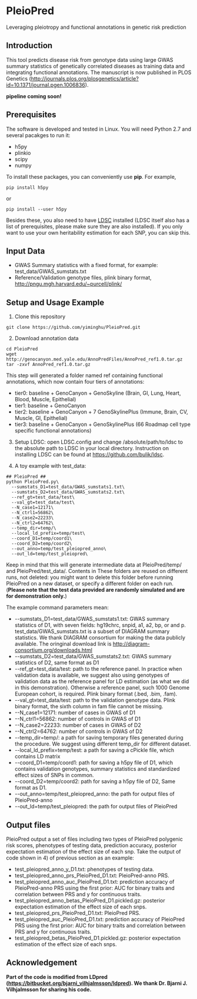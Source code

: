 # PleioPred
Leveraging pleiotropy and functional annotations in genetic risk prediction

## Introduction
This tool predicts disease risk from genotype data using large GWAS summary statistics of genetically correlated diseases as training data and integrating functional annotations. The manuscript is now published in PLOS Genetics (http://journals.plos.org/plosgenetics/article?id=10.1371/journal.pgen.1006836).

**pipeline coming soon!**
## Prerequisites
The software is developed and tested in Linux. You will need Python 2.7 and several pacakges to run it:
* h5py
* plinkio
* scipy
* numpy

To install these packages, you can conveniently use **pip**. For example,
```
pip install h5py
```
or 
```
pip install --user h5py
```

Besides these, you also need to have [LDSC](https://github.com/bulik/ldsc) installed (LDSC itself also has a list of prerequisites, please make sure they are also installed). If you only want to use your own heritability estimation for each SNP, you can skip this.

## Input Data
* GWAS Summary statistics with a fixed format, for example: test_data/GWAS_sumstats.txt
* Reference/Validation genotype files, plink binary format, http://pngu.mgh.harvard.edu/~purcell/plink/

## Setup and Usage Example
1) Clone this repository
```
git clone https://github.com/yiminghu/PleioPred.git
```
2) Download annotation data
```
cd PleioPred
wget http://genocanyon.med.yale.edu/AnnoPredFiles/AnnoPred_ref1.0.tar.gz
tar -zxvf AnnoPred_ref1.0.tar.gz
```
This step will generated a folder named ref containing functional annotations, which now contain four tiers of annotations:
* tier0: baseline + GenoCanyon + GenoSkyline (Brain, GI, Lung, Heart, Blood, Muscle, Epithelial)
* tier1: baseline + GenoCanyon
* tier2: baseline + GenoCanyon + 7 GenoSkylinePlus (Immune, Brain, CV, Muscle, GI, Epithelial)
* tier3: baseline + GenoCanyon + GenoSkylinePlus (66 Roadmap cell type specific functional annotations)

3) Setup LDSC: open LDSC.config and change /absolute/path/to/ldsc to the absolute path to LDSC in your local directory. Instruction on installing LDSC can be found at https://github.com/bulik/ldsc.

4) A toy example with test_data:
```
## PleioPred ##
python PleioPred.py\
  --sumstats_D1=test_data/GWAS_sumstats1.txt\
  --sumstats_D2=test_data/GWAS_sumstats2.txt\
  --ref_gt=test_data/test\
  --val_gt=test_data/test\
  --N_case1=12171\
  --N_ctrl1=56862\
  --N_case2=22233\
  --N_ctrl2=64762\
  --temp_dir=temp/\
  --local_ld_prefix=temp/test\
  --coord_D1=temp/coord1\
  --coord_D2=temp/coord2\
  --out_anno=temp/test_pleiopred_anno\
  --out_ld=temp/test_pleiopred\
```
Keep in mind that this will generate intermediate data at PleioPred/temp/ and PleioPred/test_data/. Contents in These folders are reused on different runs, not deleted: you might want to delete this folder before running PleioPred on a new dataset, or specify a different folder on each run. (**Please note that the test data provided are randomly simulated and are for demonstration only.**)

The example command parameters mean:
* --sumstats_D1=test_data/GWAS_sumstats1.txt: GWAS summary statistics of D1, with seven fields: hg19chrc, snpid, a1, a2, bp, or and p. test_data/GWAS_sumstats.txt is a subset of DIAGRAM summary statistics. We thank DIAGRAM consortium for making the data publicly available. The oringinal download link is http://diagram-consortium.org/downloads.html
* --sumstats_D2=test_data/GWAS_sumstats2.txt: GWAS summary statistics of D2, same format as D1
* --ref_gt=test_data/test: path to the reference panel. In practice when validation data is available, we suggest also using genotypes of validation data as the reference panel for LD estimation (as what we did in this demonstration). Otherwise a reference panel, such 1000 Genome European cohort, is required.  Plink binary format (.bed, .bim, .fam).
* --val_gt=test_data/test: path to the validation genotype data. Plink binary format, the sixth column in fam file cannot be missing.
* --N_case1=12171: number of cases in GWAS of D1
* --N_ctrl1=56862: number of controls in GWAS of D1
* --N_case2=22233: number of cases in GWAS of D2
* --N_ctrl2=64762: number of controls in GWAS of D2
* --temp_dir=temp/: a path for saving temporary files generated during the procedure. We suggest using different temp_dir for different dataset.
* --local_ld_prefix=temp/test: a path for saving a cPickle file, which contains LD matrix
* --coord_D1=temp/coord1: path for saving a h5py file of D1, which contains validation genotypes, summary statistics and standardized effect sizes of SNPs in common.
* --coord_D2=temp/coord2: path for saving a h5py file of D2, Same format as D1.
* --out_anno=temp/test_pleiopred_anno: the path for output files of PleioPred-anno
* --out_ld=temp/test_pleiopred: the path for output files of PleioPred

## Output files
PleioPred output a set of files including two types of PleioPred polygenic risk scores, phenotypes of testing data, prediction accuracy, posterior expectation estimation of the effect size of each snp. Take the output of code shown in 4) of previous section as an example:
* test_pleiopred_anno_y_D1.txt: phenotypes of testing data.
* test_pleiopred_anno_prs_PleioPred_D1.txt: PleioPred-anno PRS.
* test_pleiopred_anno_auc_PleioPred_D1.txt: prediction accuracy of PleioPred-anno PRS using the first prior: AUC for binary traits and correlation between PRS and y for continuous traits.
* test_pleiopred_anno_betas_PleioPred_D1.pickled.gz: posterior expectation estimation of the effect size of each snps.
* test_pleiopred_prs_PleioPred_D1.txt: PleioPred PRS.
* test_pleiopred_auc_PleioPred_D1.txt: prediction accuracy of PleioPred PRS using the first prior: AUC for binary traits and correlation between PRS and y for continuous traits.
* test_pleiopred_betas_PleioPred_D1.pickled.gz: posterior expectation estimation of the effect size of each snps.

## Acknowledgement
**Part of the code is modified from LDpred (https://bitbucket.org/bjarni_vilhjalmsson/ldpred). We thank Dr. Bjarni J. Vilhjalmsson for sharing his code.**


